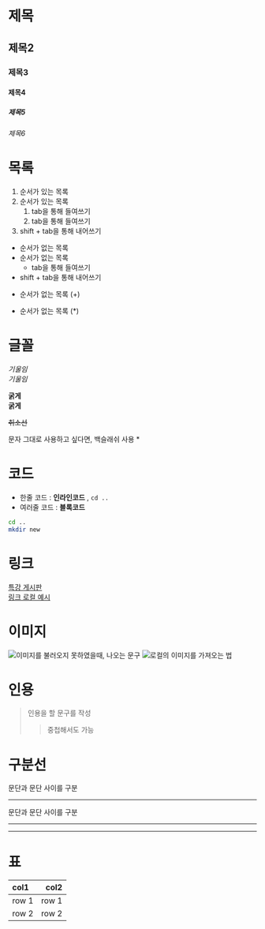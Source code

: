 # 제목
## 제목2
### 제목3
#### 제목4
##### 제목5
###### 제목6

# 목록
1. 순서가 있는 목록
2. 순서가 있는 목록
   1. tab을 통해 들여쓰기
   2. tab을 통해 들여쓰기
3. shift + tab을 통해 내어쓰기

- 순서가 없는 목록
- 순서가 없는 목록
  - tab을 통해 들여쓰기
- shift + tab을 통해 내어쓰기
+ 순서가 없는 목록 (+)
* 순서가 없는 목록 (*)

# 글꼴
*기울임*   
_기울임_

**굵게**   
__굵게__

~~취소선~~

문자 그대로 사용하고 싶다면, 백슬래쉬 사용 \*

# 코드
- 한줄 코드 : **인라인코드** , `cd ..` 
- 여러줄 코드 : **블록코드**
```bash
cd ..
mkdir new
```

# 링크
[특강 게시판](https://hphk-edu.notion.site/Git-220926-220927-AI-22-29fe7cafcc324937a34c138c5f3b0c74)   
[링크 로컬 예시](./link_example.txt)

# 이미지
![이미지를 불러오지 못하였을때, 나오는 문구](https://git-scm.com/images/logos/2color-lightbg@2x.png)
![로컬의 이미지를 가져오는 법](./img/logomark-black.png)

# 인용
> 인용을 할 문구를 작성
> > 중첩해서도 가능

# 구분선

문단과 문단 사이를 구분

---

문단과 문단 사이를 구분
___
***

# 표
| col1 | col2  |
|:---- | -----:| 
| row 1 | row 1 |
| row 2 | row 2  |

